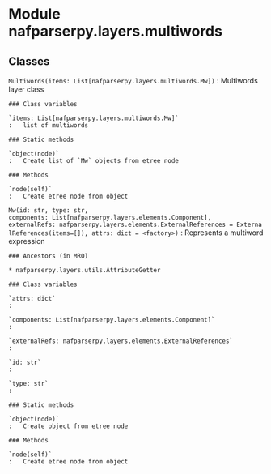 Module nafparserpy.layers.multiwords
====================================

Classes
-------

`Multiwords(items: List[nafparserpy.layers.multiwords.Mw])`
:   Multiwords layer class

    ### Class variables

    `items: List[nafparserpy.layers.multiwords.Mw]`
    :   list of multiwords

    ### Static methods

    `object(node)`
    :   Create list of `Mw` objects from etree node

    ### Methods

    `node(self)`
    :   Create etree node from object

`Mw(id: str, type: str, components: List[nafparserpy.layers.elements.Component], externalRefs: nafparserpy.layers.elements.ExternalReferences = ExternalReferences(items=[]), attrs: dict = <factory>)`
:   Represents a multiword expression

    ### Ancestors (in MRO)

    * nafparserpy.layers.utils.AttributeGetter

    ### Class variables

    `attrs: dict`
    :

    `components: List[nafparserpy.layers.elements.Component]`
    :

    `externalRefs: nafparserpy.layers.elements.ExternalReferences`
    :

    `id: str`
    :

    `type: str`
    :

    ### Static methods

    `object(node)`
    :   Create object from etree node

    ### Methods

    `node(self)`
    :   Create etree node from object
